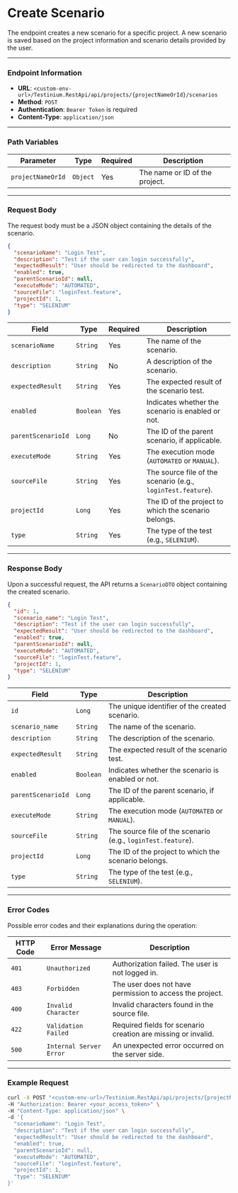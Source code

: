 # Create Scenario

The endpoint creates a new scenario for a specific project. A new scenario is saved based on the project information and scenario details provided by the user.

***

### Endpoint Information

* **URL**: `<custom-env-url>/Testinium.RestApi/api/projects/{projectNameOrId}/scenarios`
* **Method**: `POST`
* **Authentication**: `Bearer Token` is required
* **Content-Type**: `application/json`

***

### Path Variables

| Parameter         | Type     | Required | Description                    |
| ----------------- | -------- | -------- | ------------------------------ |
| `projectNameOrId` | `Object` | Yes      | The name or ID of the project. |

***

### Request Body

The request body must be a JSON object containing the details of the scenario.

```json
{
  "scenarioName": "Login Test",
  "description": "Test if the user can login successfully",
  "expectedResult": "User should be redirected to the dashboard",
  "enabled": true,
  "parentScenarioId": null,
  "executeMode": "AUTOMATED",
  "sourceFile": "loginTest.feature",
  "projectId": 1,
  "type": "SELENIUM"
}
```

| Field              | Type      | Required | Description                                                  |
| ------------------ | --------- | -------- | ------------------------------------------------------------ |
| `scenarioName`     | `String`  | Yes      | The name of the scenario.                                    |
| `description`      | `String`  | No       | A description of the scenario.                               |
| `expectedResult`   | `String`  | Yes      | The expected result of the scenario test.                    |
| `enabled`          | `Boolean` | Yes      | Indicates whether the scenario is enabled or not.            |
| `parentScenarioId` | `Long`    | No       | The ID of the parent scenario, if applicable.                |
| `executeMode`      | `String`  | Yes      | The execution mode (`AUTOMATED` or `MANUAL`).                |
| `sourceFile`       | `String`  | Yes      | The source file of the scenario (e.g., `loginTest.feature`). |
| `projectId`        | `Long`    | Yes      | The ID of the project to which the scenario belongs.         |
| `type`             | `String`  | Yes      | The type of the test (e.g., `SELENIUM`).                     |

***

### Response Body

Upon a successful request, the API returns a `ScenarioDTO` object containing the created scenario.

```json
{
  "id": 1,
  "scenario_name": "Login Test",
  "description": "Test if the user can login successfully",
  "expectedResult": "User should be redirected to the dashboard",
  "enabled": true,
  "parentScenarioId": null,
  "executeMode": "AUTOMATED",
  "sourceFile": "loginTest.feature",
  "projectId": 1,
  "type": "SELENIUM"
}
```

| Field              | Type      | Description                                                  |
| ------------------ | --------- | ------------------------------------------------------------ |
| `id`               | `Long`    | The unique identifier of the created scenario.               |
| `scenario_name`    | `String`  | The name of the scenario.                                    |
| `description`      | `String`  | The description of the scenario.                             |
| `expectedResult`   | `String`  | The expected result of the scenario test.                    |
| `enabled`          | `Boolean` | Indicates whether the scenario is enabled or not.            |
| `parentScenarioId` | `Long`    | The ID of the parent scenario, if applicable.                |
| `executeMode`      | `String`  | The execution mode (`AUTOMATED` or `MANUAL`).                |
| `sourceFile`       | `String`  | The source file of the scenario (e.g., `loginTest.feature`). |
| `projectId`        | `Long`    | The ID of the project to which the scenario belongs.         |
| `type`             | `String`  | The type of the test (e.g., `SELENIUM`).                     |

***

### Error Codes

Possible error codes and their explanations during the operation:

| HTTP Code | Error Message           | Description                                                   |
| --------- | ----------------------- | ------------------------------------------------------------- |
| `401`     | `Unauthorized`          | Authorization failed. The user is not logged in.              |
| `403`     | `Forbidden`             | The user does not have permission to access the project.      |
| `400`     | `Invalid Character`     | Invalid characters found in the source file.                  |
| `422`     | `Validation Failed`     | Required fields for scenario creation are missing or invalid. |
| `500`     | `Internal Server Error` | An unexpected error occurred on the server side.              |

***

### Example Request

```bash
curl -X POST "<custom-env-url>/Testinium.RestApi/api/projects/{projectNameOrId}/scenarios" \
-H "Authorization: Bearer <your_access_token>" \
-H "Content-Type: application/json" \
-d '{
  "scenarioName": "Login Test",
  "description": "Test if the user can login successfully",
  "expectedResult": "User should be redirected to the dashboard",
  "enabled": true,
  "parentScenarioId": null,
  "executeMode": "AUTOMATED",
  "sourceFile": "loginTest.feature",
  "projectId": 1,
  "type": "SELENIUM"
}'
```
